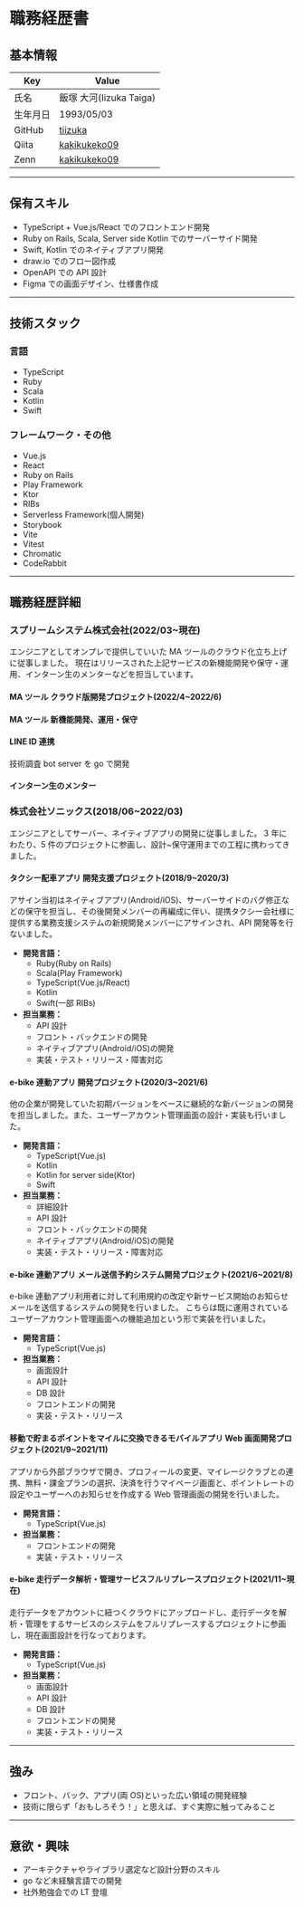 # 職務経歴書

## 基本情報

| Key      | Value                                          |
| -------- | ---------------------------------------------- |
| 氏名     | 飯塚 大河(Iizuka Taiga)                        |
| 生年月日 | 1993/05/03                                     |
| GitHub   | [tiizuka](https://github.com/colonel-tiger)    |
| Qiita    | [kakikukeko09](https://qiita.com/kakikukeko09) |
| Zenn     | [kakikukeko09](https://zenn.dev/kakikukeko09)  |

---

## 保有スキル

- TypeScript + Vue.js/React でのフロントエンド開発
- Ruby on Rails, Scala, Server side Kotlin でのサーバーサイド開発
- Swift, Kotlin でのネイティブアプリ開発
- draw.io でのフロー図作成
- OpenAPI での API 設計
- Figma での画面デザイン、仕様書作成

---

## 技術スタック

### 言語

- TypeScript
- Ruby
- Scala
- Kotlin
- Swift

### フレームワーク・その他

- Vue.js
- React
- Ruby on Rails
- Play Framework
- Ktor
- RIBs
- Serverless Framework(個人開発)
- Storybook
- Vite
- Vitest
- Chromatic
- CodeRabbit

---

## 職務経歴詳細

### スプリームシステム株式会社(2022/03~現在)

エンジニアとしてオンプレで提供していいた MA ツールのクラウド化立ち上げに従事しました。
現在はリリースされた上記サービスの新機能開発や保守・運用、インターン生のメンターなどを担当しています。

#### MA ツール クラウド版開発プロジェクト(2022/4~2022/6)

#### MA ツール 新機能開発、運用・保守

#### LINE ID 連携

技術調査
bot server を go で開発

#### インターン生のメンター

### 株式会社ソニックス(2018/06~2022/03)

エンジニアとしてサーバー、ネイティブアプリの開発に従事しました。
3 年にわたり、5 件のプロジェクトに参画し、設計~保守運用までの工程に携わってきました。

#### タクシー配車アプリ 開発支援プロジェクト(2018/9~2020/3)

アサイン当初はネイティブアプリ(Android/iOS)、サーバーサイドのバグ修正などの保守を担当し、その後開発メンバーの再編成に伴い、提携タクシー会社様に提供する業務支援システムの新規開発メンバーにアサインされ、API 開発等を行ないました。

- **開発言語：**
  - Ruby(Ruby on Rails)
  - Scala(Play Framework)
  - TypeScript(Vue.js/React)
  - Kotlin
  - Swift(一部 RIBs)
- **担当業務：**
  - API 設計
  - フロント・バックエンドの開発
  - ネイティブアプリ(Android/iOS)の開発
  - 実装・テスト・リリース・障害対応

#### e-bike 連動アプリ 開発プロジェクト(2020/3~2021/6)

他の企業が開発していた初期バージョンをベースに継続的な新バージョンの開発を担当しました。また、ユーザーアカウント管理画面の設計・実装も行いました。

- **開発言語：**
  - TypeScript(Vue.js)
  - Kotlin
  - Kotlin for server side(Ktor)
  - Swift
- **担当業務：**
  - 詳細設計
  - API 設計
  - フロント・バックエンドの開発
  - ネイティブアプリ(Android/iOS)の開発
  - 実装・テスト・リリース・障害対応

#### e-bike 連動アプリ メール送信予約システム開発プロジェクト(2021/6~2021/8)

e-bike 連動アプリ利用者に対して利用規約の改定や新サービス開始のお知らせメールを送信するシステムの開発を行いました。
こちらは既に運用されているユーザーアカウント管理画面への機能追加という形で実装を行いました。

- **開発言語：**
  - TypeScript(Vue.js)
- **担当業務：**
  - 画面設計
  - API 設計
  - DB 設計
  - フロントエンドの開発
  - 実装・テスト・リリース

#### 移動で貯まるポイントをマイルに交換できるモバイルアプリ Web 画面開発プロジェクト(2021/9~2021/11)

アプリから外部ブラウザで開き、プロフィールの変更、マイレージクラブとの連携、無料・課金プランの選択、決済を行うマイページ画面と、ポイントレートの設定やユーザーへのお知らせを作成する Web 管理画面の開発を行いました。

- **開発言語：**
  - TypeScript(Vue.js)
- **担当業務：**
  - フロントエンドの開発
  - 実装・テスト・リリース

#### e-bike 走行データ解析・管理サービスフルリプレースプロジェクト(2021/11~現在)

走行データをアカウントに紐つくクラウドにアップロードし、走行データを解析・管理をするサービスのシステムをフルリプレースするプロジェクトに参画し、現在画面設計を行なっております。

- **開発言語：**
  - TypeScript(Vue.js)
- **担当業務：**
  - 画面設計
  - API 設計
  - DB 設計
  - フロントエンドの開発
  - 実装・テスト・リリース

---

## 強み

- フロント、バック、アプリ(両 OS)といった広い領域の開発経験
- 技術に限らず「おもしろそう！」と思えば、すぐ実際に触ってみること

---

## 意欲・興味

- アーキテクチャやライブラリ選定など設計分野のスキル
- go など未経験言語での開発
- 社外勉強会での LT 登壇
